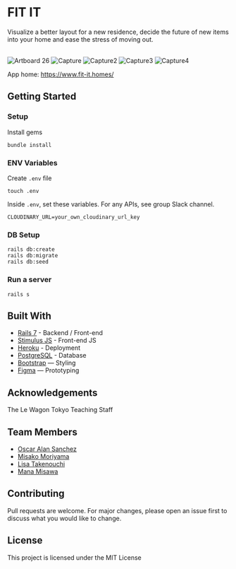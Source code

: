 # FIT IT

Visualize a better layout for a new residence, decide the future of new items into your home and ease the stress of moving out.


<br>![Artboard 26](https://github.com/mnsom/fit-it/assets/71210297/9b215361-4235-4ad8-83f7-4a2cf49a110a)
![Capture](https://github.com/mnsom/fit-it/assets/136877239/3ae3f403-f8f0-4d9e-9977-f7b4b778c778)
![Capture2](https://github.com/mnsom/fit-it/assets/136877239/b54bf6f5-e6ac-444b-a70b-2caa36979cf3)
![Capture3](https://github.com/mnsom/fit-it/assets/136877239/c11ab8bf-5294-42ab-9bec-17018855e267)
![Capture4](https://github.com/mnsom/fit-it/assets/136877239/b5ef00ec-d455-4004-b0a7-0b18db336ed9)


App home: https://www.fit-it.homes/
   

## Getting Started
### Setup

Install gems
```
bundle install
```

### ENV Variables
Create `.env` file
```
touch .env
```
Inside `.env`, set these variables. For any APIs, see group Slack channel.
```
CLOUDINARY_URL=your_own_cloudinary_url_key
```

### DB Setup
```
rails db:create
rails db:migrate
rails db:seed
```

### Run a server
```
rails s
```

## Built With
- [Rails 7](https://guides.rubyonrails.org/) - Backend / Front-end
- [Stimulus JS](https://stimulus.hotwired.dev/) - Front-end JS
- [Heroku](https://heroku.com/) - Deployment
- [PostgreSQL](https://www.postgresql.org/) - Database
- [Bootstrap](https://getbootstrap.com/) — Styling
- [Figma](https://www.figma.com) — Prototyping

## Acknowledgements
The Le Wagon Tokyo Teaching Staff

## Team Members
- [Oscar Alan Sanchez](https://github.com/Alan-Tecua)
- [Misako Moriyama](https://github.com/MisaMisaM)
- [Lisa Takenouchi](https://github.com/Lisatknc)
- [Mana Misawa](https://github.com/mnsom)

## Contributing
Pull requests are welcome. For major changes, please open an issue first to discuss what you would like to change.

## License
This project is licensed under the MIT License
